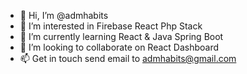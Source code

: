 - 👋 Hi, I’m @admhabits
- 👀 I’m interested in Firebase React Php Stack
- 🌱 I’m currently learning React & Java Spring Boot
- 💞️ I’m looking to collaborate on React Dashboard
- 📫 Get in touch send email to admhabits@gmail.com

<!---
admhabits/admhabits is a ✨ special ✨ repository because its `README.md` (this file) appears on your GitHub profile.
You can click the Preview link to take a look at your changes.
--->
